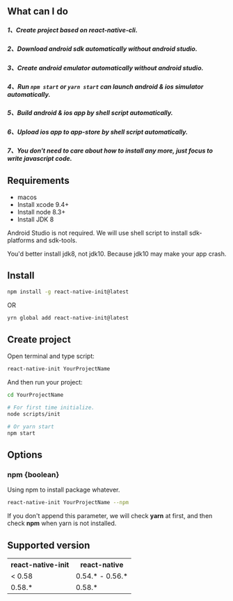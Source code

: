 ## What can I do
##### 1、Create project based on react-native-cli.
##### 2、Download android sdk automatically without android studio.
##### 3、Create android emulator automatically without android studio.
##### 4、Run `npm start` or `yarn start` can launch android & ios simulator automatically.
##### 5、Build android & ios app by shell script automatically.
##### 6、Upload ios app to app-store by shell script automatically.
##### 7、You don't need to care about how to install any more, just focus to write javascript code.

## Requirements

- macos
- Install xcode 9.4+
- Install node 8.3+
- Install JDK 8

Android Studio is not required. We will use shell script to install sdk-platforms and sdk-tools.

You'd better install jdk8, not jdk10. Because jdk10 may make your app crash.

## Install

```bash
npm install -g react-native-init@latest
```

OR

```bash
yrn global add react-native-init@latest
```

## Create project
Open terminal and type script:
```bash
react-native-init YourProjectName
```
And then run your project:
```bash
cd YourProjectName

# For first time initialize.
node scripts/init

# Or yarn start
npm start
```

## Options

### npm {boolean}
Using npm to install package whatever.
```bash
react-native-init YourProjectName --npm
```
If you don't append this parameter, we will check **yarn** at first, and then check **npm** when yarn is not installed.

## Supported version
<table>
  <tr>
    <th>react-native-init</th>
    <th>react-native</th>
  </tr>
  <tr>
      <td>< 0.58</td>
      <td>0.54.* - 0.56.*</td>
    </tr>
  <tr>
    <td>0.58.*</td>
    <td>0.58.*</td>
  </tr>
</table>

